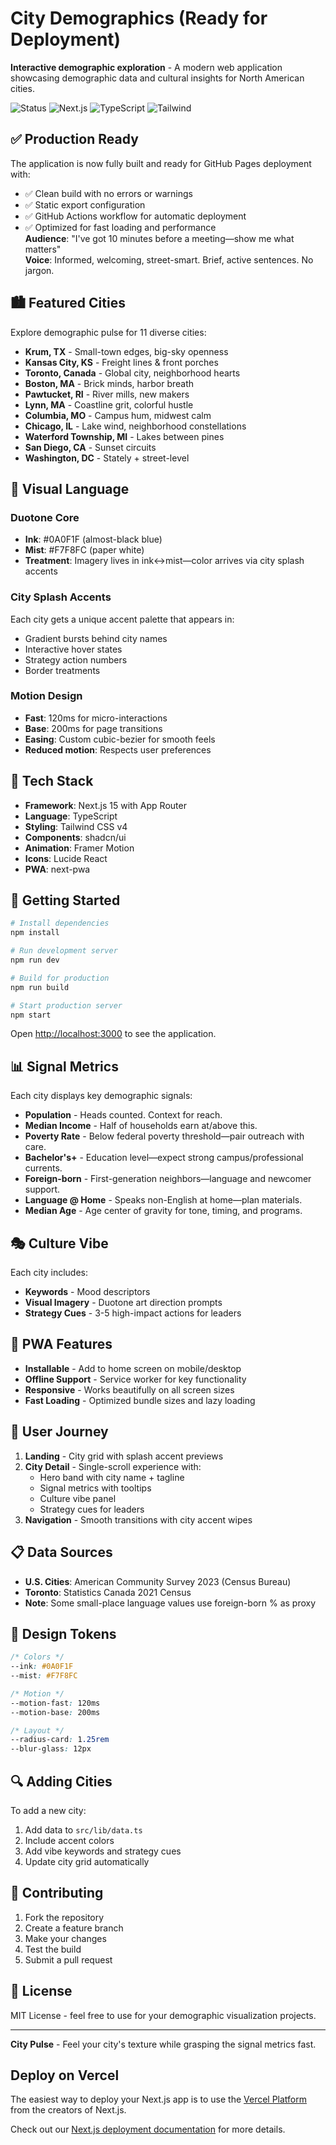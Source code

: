 # City Demographics (Ready for Deployment)

**Interactive demographic exploration** - A modern web application showcasing demographic data and cultural insights for North American cities.

![Status](https://img.shields.io/badge/status-ready--to--deploy-brightgreen) ![Next.js](https://img.shields.io/badge/Next.js-15-black) ![TypeScript](https://img.shields.io/badge/TypeScript-5-blue) ![Tailwind](https://img.shields.io/badge/Tailwind-v4-cyan)

## ✅ Production Ready

The application is now fully built and ready for GitHub Pages deployment with:
- ✅ Clean build with no errors or warnings
- ✅ Static export configuration
- ✅ GitHub Actions workflow for automatic deployment
- ✅ Optimized for fast loading and performance  
**Audience**: "I've got 10 minutes before a meeting—show me what matters"  
**Voice**: Informed, welcoming, street-smart. Brief, active sentences. No jargon.

## 🏙️ Featured Cities

Explore demographic pulse for 11 diverse cities:

- **Krum, TX** - Small-town edges, big-sky openness
- **Kansas City, KS** - Freight lines & front porches  
- **Toronto, Canada** - Global city, neighborhood hearts
- **Boston, MA** - Brick minds, harbor breath
- **Pawtucket, RI** - River mills, new makers
- **Lynn, MA** - Coastline grit, colorful hustle
- **Columbia, MO** - Campus hum, midwest calm
- **Chicago, IL** - Lake wind, neighborhood constellations
- **Waterford Township, MI** - Lakes between pines
- **San Diego, CA** - Sunset circuits
- **Washington, DC** - Stately + street-level

## 🎨 Visual Language

### Duotone Core
- **Ink**: #0A0F1F (almost-black blue)
- **Mist**: #F7F8FC (paper white)
- **Treatment**: Imagery lives in ink↔mist—color arrives via city splash accents

### City Splash Accents
Each city gets a unique accent palette that appears in:
- Gradient bursts behind city names
- Interactive hover states
- Strategy action numbers
- Border treatments

### Motion Design
- **Fast**: 120ms for micro-interactions
- **Base**: 200ms for page transitions  
- **Easing**: Custom cubic-bezier for smooth feels
- **Reduced motion**: Respects user preferences

## 🔧 Tech Stack

- **Framework**: Next.js 15 with App Router
- **Language**: TypeScript
- **Styling**: Tailwind CSS v4
- **Components**: shadcn/ui
- **Animation**: Framer Motion
- **Icons**: Lucide React
- **PWA**: next-pwa

## 🚀 Getting Started

```bash
# Install dependencies
npm install

# Run development server
npm run dev

# Build for production
npm run build

# Start production server
npm start
```

Open [http://localhost:3000](http://localhost:3000) to see the application.

## 📊 Signal Metrics

Each city displays key demographic signals:

- **Population** - Heads counted. Context for reach.
- **Median Income** - Half of households earn at/above this.
- **Poverty Rate** - Below federal poverty threshold—pair outreach with care.
- **Bachelor's+** - Education level—expect strong campus/professional currents.
- **Foreign-born** - First-generation neighbors—language and newcomer support.
- **Language @ Home** - Speaks non-English at home—plan materials.
- **Median Age** - Age center of gravity for tone, timing, and programs.

## 🎭 Culture Vibe

Each city includes:
- **Keywords** - Mood descriptors
- **Visual Imagery** - Duotone art direction prompts
- **Strategy Cues** - 3-5 high-impact actions for leaders

## 📱 PWA Features

- **Installable** - Add to home screen on mobile/desktop
- **Offline Support** - Service worker for key functionality
- **Responsive** - Works beautifully on all screen sizes
- **Fast Loading** - Optimized bundle sizes and lazy loading

## 🎯 User Journey

1. **Landing** - City grid with splash accent previews
2. **City Detail** - Single-scroll experience with:
   - Hero band with city name + tagline
   - Signal metrics with tooltips
   - Culture vibe panel
   - Strategy cues for leaders
3. **Navigation** - Smooth transitions with city accent wipes

## 📋 Data Sources

- **U.S. Cities**: American Community Survey 2023 (Census Bureau)
- **Toronto**: Statistics Canada 2021 Census
- **Note**: Some small-place language values use foreign-born % as proxy

## 🎨 Design Tokens

```css
/* Colors */
--ink: #0A0F1F
--mist: #F7F8FC

/* Motion */
--motion-fast: 120ms
--motion-base: 200ms

/* Layout */
--radius-card: 1.25rem
--blur-glass: 12px
```

## 🔍 Adding Cities

To add a new city:

1. Add data to `src/lib/data.ts`
2. Include accent colors
3. Add vibe keywords and strategy cues
4. Update city grid automatically

## 🤝 Contributing

1. Fork the repository
2. Create a feature branch
3. Make your changes
4. Test the build
5. Submit a pull request

## 📄 License

MIT License - feel free to use for your demographic visualization projects.

---

**City Pulse** - Feel your city's texture while grasping the signal metrics fast.

## Deploy on Vercel

The easiest way to deploy your Next.js app is to use the [Vercel Platform](https://vercel.com/new?utm_medium=default-template&filter=next.js&utm_source=create-next-app&utm_campaign=create-next-app-readme) from the creators of Next.js.

Check out our [Next.js deployment documentation](https://nextjs.org/docs/app/building-your-application/deploying) for more details.
